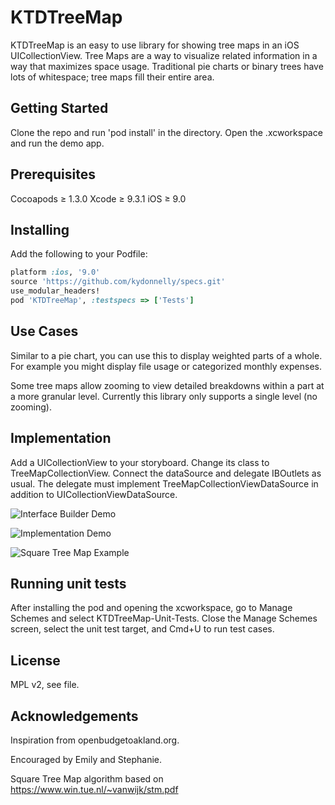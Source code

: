 # KTDTreeMap

KTDTreeMap is an easy to use library for showing tree maps in an iOS UICollectionView. Tree Maps are a way to visualize related information in a way that maximizes space usage. Traditional pie charts or binary trees have lots of whitespace; tree maps fill their entire area.

## Getting Started

Clone the repo and run 'pod install' in the directory. Open the .xcworkspace and run the demo app.

## Prerequisites

Cocoapods ≥ 1.3.0
Xcode ≥ 9.3.1
iOS ≥ 9.0

## Installing

Add the following to your Podfile:

```ruby
platform :ios, '9.0'
source 'https://github.com/kydonnelly/specs.git'
use_modular_headers!
pod 'KTDTreeMap', :testspecs => ['Tests']
```

## Use Cases

Similar to a pie chart, you can use this to display weighted parts of a whole. For example you might display file usage or categorized monthly expenses.

Some tree maps allow zooming to view detailed breakdowns within a part at a more granular level. Currently this library only supports a single level (no zooming).

## Implementation

Add a UICollectionView to your storyboard. Change its class to TreeMapCollectionView. Connect the dataSource and delegate IBOutlets as usual. The delegate must implement TreeMapCollectionViewDataSource in addition to UICollectionViewDataSource.

![Interface Builder Demo](https://cooperative4thecommunity.com/wp-content/uploads/2020/03/TreeMapInterfaceBuilder.png)

![Implementation Demo](https://cooperative4thecommunity.com/wp-content/uploads/2020/03/TreeMapDefinition.png)

![Square Tree Map Example](https://cooperative4thecommunity.com/wp-content/uploads/2020/03/TreeMapSquare.png)

## Running unit tests

After installing the pod and opening the xcworkspace, go to Manage Schemes and select KTDTreeMap-Unit-Tests. Close the Manage Schemes screen, select the unit test target, and Cmd+U to run test cases.

## License

MPL v2, see file.

## Acknowledgements

Inspiration from openbudgetoakland.org.

Encouraged by Emily and Stephanie.

Square Tree Map algorithm based on https://www.win.tue.nl/~vanwijk/stm.pdf
